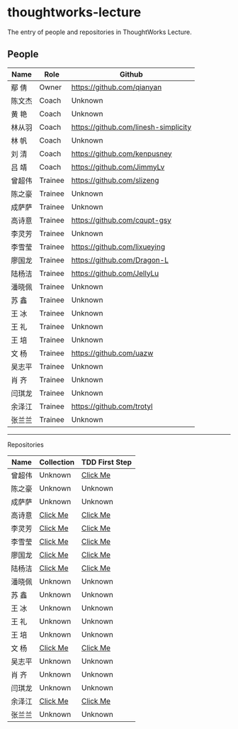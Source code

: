# thoughtworks-lecture
The entry of people and repositories in ThoughtWorks Lecture.

## People

Name | Role | Github
-----|------|-------
鄢  倩|Owner|https://github.com/qianyan
陈文杰|Coach|Unknown
黄  艳|Coach|Unknown
林从羽|Coach|https://github.com/linesh-simplicity
林  帆|Coach|Unknown
刘  清|Coach|https://github.com/kenpusney
吕  靖|Coach|https://github.com/JimmyLv
曾超伟|Trainee|https://github.com/slizeng
陈之豪|Trainee|Unknown
成萨萨|Trainee|Unknown
高诗意|Trainee|https://github.com/cqupt-gsy
李灵芳|Trainee|Unknown
李雪莹|Trainee|https://github.com/lixueying
廖国龙|Trainee|https://github.com/Dragon-L
陆杨洁|Trainee|https://github.com/JellyLu
潘晓佩|Trainee|Unknown
苏  鑫|Trainee|Unknown
王  冰|Trainee|Unknown
王  礼|Trainee|Unknown
王  培|Trainee|Unknown
文  杨|Trainee|https://github.com/uazw
吴志平|Trainee|Unknown
肖  齐|Trainee|Unknown
闫琪龙|Trainee|Unknown
余泽江|Trainee|https://github.com/trotyl
张兰兰|Trainee|Unknown


---

Repositories

Name|Collection|TDD First Step
----|----------|--------------
曾超伟|Unknown|[Click Me](https://github.com/slizeng/homework_1)
陈之豪|Unknown|Unknown
成萨萨|Unknown|Unknown
高诗意|[Click Me](https://github.com/cqupt-gsy/homework)|[Click Me](https://github.com/cqupt-gsy/homework)
李灵芳|[Click Me]()|[Click Me]()
李雪莹|[Click Me](https://github.com/lixueying/homework)|[Click Me](https://github.com/lixueying/tdd-workshop-guess)
廖国龙|[Click Me](https://github.com/Dragon-L/homework)|[Click Me](https://github.com/Dragon-L/homework-2)
陆杨洁|[Click Me](https://github.com/JellyLu/homework-one-collections)|[Click Me](https://github.com/JellyLu/TW)
潘晓佩|Unknown|Unknown
苏  鑫|Unknown|Unknown
王  冰|Unknown|Unknown
王  礼|Unknown|Unknown
王  培|Unknown|Unknown
文  杨|[Click Me](https://github.com/uazw/homework)|[Click Me](https://github.com/uazw/tw-guess-game)
吴志平|Unknown|Unknown
肖  齐|Unknown|Unknown
闫琪龙|Unknown|Unknown
余泽江|[Click Me](https://github.com/trotyl/collection-homework)|[Click Me](https://github.com/trotyl/guess-number-java)
张兰兰|Unknown|Unknown
